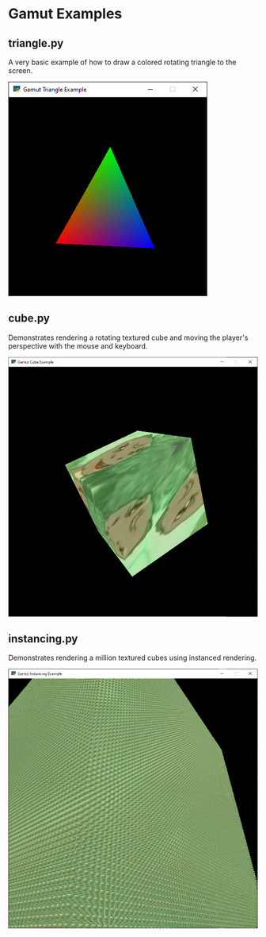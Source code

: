 
# Gamut Examples

## triangle.py
A very basic example of how to draw a colored rotating triangle to the screen.

![](screenshots/triangle.py.png)

## cube.py
Demonstrates rendering a rotating textured cube and moving the player's
perspective with the mouse and keyboard.

![](screenshots/cube.py.png)

## instancing.py
Demonstrates rendering a million textured cubes using instanced rendering.

![](screenshots/instancing.py.png)